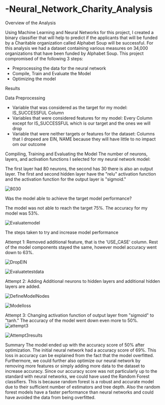 # -Neural_Network_Charity_Analysis
Overview of the Analysis

Using Machine Learning and Neural Networks for this project, I created a binary classifier that will help to predict if the applicants that will be funded by a Charitable organization called Alphabet Soup will be successful. For this analysis we had a dataset containing various measures on 34,000 organizations that have been funded by Alphabet Soup. This project compromised of the following 3 steps:

- Preprocessing the data for the neural network
- Compile, Train and Evaluate the Model
- Optimizing the model

Results

Data Preprocessing
- Variable that was considered as the target for my model: IS_SUCCESSFUL Column
- Variables that were considered features for my model: Every Column except for IS_SUCCESSFUL which is our target and the ones we will drop
- Variable that were neither targets or features for the dataset: Columns that I dropeed are EIN, NAME because they will have little to no impact om our outcome

Compiling, Training and Evaluating the Model
The number of neurons, layers, and activation functions I selected for my neural network model:

The first layer had 80 neurons, the second has 30 there is also an output layer. The first and second hidden layer have the "relu" activation function and the activation function for the output layer is "sigmoid."

![8030](https://user-images.githubusercontent.com/108476566/207356753-654762c1-b1b9-44bf-831b-119344d50940.png)


Was the model able to achieve the target model performance?

The model was not able to reach the target 75%. The accuracy for my model was 53%.

![Evaluatemodel](https://user-images.githubusercontent.com/108476566/207357267-ad1d13ab-98a3-4128-8ea4-c4044221259e.png)


The steps taken to try and increase model performance

Attempt 1: Removed additional feature, that is the 'USE_CASE' column. Rest of the model components stayed the same, however model accuracy went down to 63%.

![DropEIN](https://user-images.githubusercontent.com/108476566/207380004-6eb554d8-8098-4761-bf13-f7945356ea13.png)

![Evaluatetestdata](https://user-images.githubusercontent.com/108476566/207380457-e90ac998-3601-413f-bdf7-3d2c3423430f.png)


Attempt 2: Adding Additional neurons to hidden layers and additional hidden layers are added. 

![DefineModelNodes](https://user-images.githubusercontent.com/108476566/207381027-d1d2ed06-c9bb-4bad-ad4b-54a7f2db8a69.png)

![Modelloss](https://user-images.githubusercontent.com/108476566/207381412-f6ba3d93-4d21-4804-803d-f293db2eadda.png)


Attempt 3: Changing activation function of output layer from "sigmoid" to "tanh." The accuracy of the model went down even more to 50%.
![attempt3](https://user-images.githubusercontent.com/108476566/207381719-090a4e35-c213-46dd-a7bf-fe1c2c65631e.png)

![Attempt3results](https://user-images.githubusercontent.com/108476566/207381993-db2faf16-135b-4a83-87b6-6de99cac89ca.png)



Summary
The model ended up with the accuracy score of 50% after optimization. The initial neural network had a accuracy score of 69%. This loss in accuracy can be explained from the fact that the model overfitted. Furthermore, we could further also optimize our neural network by removing more features or simply adding more data to the dataset to increase accuracy. Since our accuracy score was not particularly up to the standard with neural networks, we could have used the Random Forest classifiers. This is because random forest is a robust and accurate model due to their sufficient number of estimators and tree depth. Also the random forest models have a faster performance than neural networks and could have avoided the data from being overfitted.
